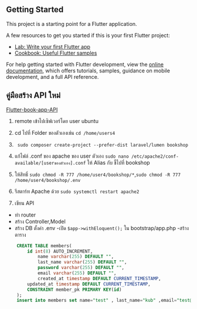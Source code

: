 ## Getting Started

This project is a starting point for a Flutter application.

A few resources to get you started if this is your first Flutter project:

- [Lab: Write your first Flutter app](https://docs.flutter.dev/get-started/codelab)
- [Cookbook: Useful Flutter samples](https://docs.flutter.dev/cookbook)

For help getting started with Flutter development, view the
[online documentation](https://docs.flutter.dev/), which offers tutorials,
samples, guidance on mobile development, and a full API reference.
## คู่มือสร้าง API ใหม่
[Flutter-book-app-API](https://github.com/dragon111333/Flutter-book-app)

1. remote เข้าไปเซิฟเวอร์โดย user ubuntu

2. cd ไปที่ Folder ของตัวเองเช่น `cd /home/users4`

3. ` sudo composer create-project --prefer-dist laravel/lumen bookshop`
4. แก้ไฟล์ .conf ของ apache ของ user ตัวเอง `sudo nano /etc/apache2/conf-available/[userของตัวเอง].conf` ให้ Alias กับ <Directory> ชี้ไปที่ bookshop

5. ให้สิทธิ์  `sudo chmod -R 777 /home/user4/bookshop/*`,`sudo chmod -R 777 /home/user4/bookshop/.env`

6. รีสตาร์ท Apache ด้วย `sudo systemctl restart apache2`

7. เขียน API 
  - ทำ router
  - สร้าง Controller,Model
  - สร้าง DB ตั้งค่า .env 
    -เปิด `$app->withEloquent();` ใน bootstrap/app.php
  -สร้างตาราง
```sql
	CREATE TABLE members(
		id int(8) AUTO_INCREMENT,
    		name varchar(255) DEFAULT "",
    		last_name varchar(255) DEFAULT "",
    		password varchar(255) DEFAULT "",
    		email varchar(255) DEFAULT "",
    		created_at timestamp DEFAULT CURRENT_TIMESTAMP,
		updated_at timestamp DEFAULT CURRENT_TIMESTAMP,
		CONSTRAINT member_pk PRIMARY KEY(id)
	);
	insert into members set name="test" , last_name="kub" ,email="test@gmail.com",password="555";
```
